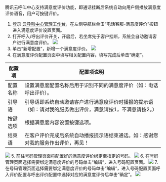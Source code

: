 腾讯云呼叫中心支持满意度评价功能，即通话挂断后系统自动向用户侧播放满意度评价语音，用户可按键评价。
1. 登录 [云呼叫中心管理工作台](xxxxxxxxxx)，在左侧导航栏单击“电话客服-满意度评价”按钮进入满意度评价设置页面。
2. 打开呼入/呼出评价开关，开启后，若坐席先于客户挂断，系统会自动邀请客户进行满意度评价。
![](https://qcloudimg.tencent-cloud.cn/raw/e30859fc8d46b5eb2b628e6122933221.png)
3. 单击“新增配置”，新增一个满意度评价。
![](https://qcloudimg.tencent-cloud.cn/raw/9d746a28bf0bd389730a8c17e2b7931f.png)
4. 在满意度评价配置页面中填写相关配置内容，填写完成后单击“确定”。

| 配置项  | 配置项说明                                                  |
| ---- | ------------------------------------------------------ |
| 配置名称 | 设置满意度配置名称后用于识别不同的满意度评价（如：电话呼出评价）。                      |
| 引导语  | 引导语即系统自动邀请客户进行满意度评价时播报的提示语（如：请对我的服务做出评价，满意请按1，不满意请按2。） |
| 按键选项 | 根据满意度内容设置按键选项。                                         |
| 结束语  | 在客户评价完成后系统自动播报提示语结束通话。如：感谢您对我的服务作出评价，再见！               |

![](https://qcloudimg.tencent-cloud.cn/raw/1f5bd8429974ad4a160409b7b603b4c1.png)
5. 前往号码管理页面将配置好的满意度评价绑定至指定的号码。
![](https://qcloudimg.tencent-cloud.cn/raw/dbf061d8351ccfc60b46fe269a39a197.png)
6. 在号码管理页面选择需要绑定满意度评价的号码单击“编辑”，进入号码配置页面。
![](https://qcloudimg.tencent-cloud.cn/raw/76e5e0b9b5c4f8f1d9250a1a3ef51ce3.png)
7. 在号码管理页面选择需要绑定满意度评价的号码单击“编辑”，进入号码配置页面呼入评价配置与呼出评价配置中选择对应的满意度评价后单击“确定”。
![](https://qcloudimg.tencent-cloud.cn/raw/dd6ef3854f80c3d78536a9cac8786d71.png)